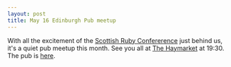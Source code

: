 ```yaml
---
layout: post
title: May 16 Edinburgh Pub meetup
---
```


With all the excitement of the [Scottish Ruby Confererence](http://scottishrubyconference.com) just behind us, it's a quiet pub meetup this month. See you all at [The Haymarket](http://www.nicholsonspubs.co.uk/haymarketedinburgh/) at 19:30. The pub is [here](http://goo.gl/maps/4ljZ7).
